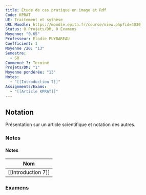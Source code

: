 ```yaml
---
title: Étude de cas pratique en image et Rdf
Code: KPRAT
UE: Traitement et sythèse
URL Moodle: https://moodle.epita.fr/course/view.php?id=4030
Status: 0 Projets/DM, 0 Examens
Moyenne: "0.65"
Professeur: Élodie PUYBAREAU
Coefficient: 1
Moyenne /20: "13"
Semestre:
  - S8
Commencé ?: Terminé
Projets/DM: "1"
Moyenne pondérée: "13"
Notes:
  - "[[Introduction 7]]"
Assignments/Exams:
  - "[[Article KPRAT]]"
---
```

## Notation
Présentation sur un article scientifique et notation des autres.
  
### Notes
#### Notes
|Nom|
|---|
|[[Introduction 7]]|
  
  
  
### Examens
